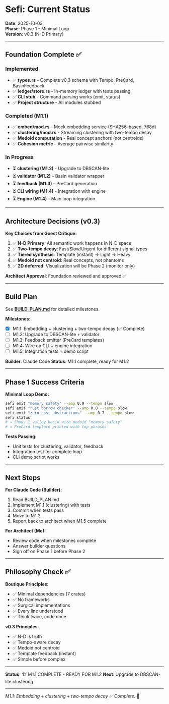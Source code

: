 # Sefi: Current Status

**Date**: 2025-10-03  
**Phase**: Phase 1 - Minimal Loop  
**Version**: v0.3 (N-D Primary)

---

## Foundation Complete ✅

### Implemented
- ✅ **types.rs** - Complete v0.3 schema with Tempo, PreCard, BasinFeedback
- ✅ **ledger/store.rs** - In-memory ledger with tests passing
- ✅ **CLI stub** - Command parsing works (emit, status)
- ✅ **Project structure** - All modules stubbed

### Completed (M1.1)
- ✅ **embed/mod.rs** - Mock embedding service (SHA256-based, 768d)
- ✅ **clustering/mod.rs** - Streaming clustering with two-tempo decay
- ✅ **Medoid computation** - Real concept anchors (not centroids)
- ✅ **Cohesion metric** - Average pairwise similarity

### In Progress
- ⏳ **clustering (M1.2)** - Upgrade to DBSCAN-lite
- ⏳ **validator (M1.2)** - Basin validator wrapper
- ⏳ **feedback (M1.3)** - PreCard generation
- ⏳ **CLI wiring (M1.4)** - Integration with engine
- ⏳ **Engine (M1.4)** - Main loop integration

---

## Architecture Decisions (v0.3)

**Key Choices from Guest Critique:**
1. ✅ **N-D Primary**: All semantic work happens in N-D space
2. ✅ **Two-tempo decay**: Fast/Slow/Urgent for different signal types
3. ✅ **Tiered synthesis**: Template (instant) → Light → Heavy
4. ✅ **Medoid not centroid**: Real concepts, not phantoms
5. ✅ **2D deferred**: Visualization will be Phase 2 (monitor only)

**Architect Approval**: Foundation reviewed and approved ✅

---

## Build Plan

See **[BUILD_PLAN.md](./BUILD_PLAN.md)** for detailed milestones.

**Milestones**:
- [x] M1.1: Embedding + clustering + two-tempo decay (✅ Complete)
- [ ] M1.2: Upgrade to DBSCAN-lite + validator
- [ ] M1.3: Feedback emitter (PreCard templates)
- [ ] M1.4: Wire up CLI + engine integration
- [ ] M1.5: Integration tests + demo script

**Builder**: Claude Code
**Status**: M1.1 complete, ready for M1.2

---

## Phase 1 Success Criteria

**Minimal Loop Demo:**
```bash
sefi emit "memory safety" --amp 0.9 --tempo slow
sefi emit "rust borrow checker" --amp 0.8 --tempo slow
sefi emit "zero cost abstractions" --amp 0.7 --tempo slow
sefi status
# → Shows 1 valley basin with medoid "memory safety"
# → PreCard template printed with top phrases
```

**Tests Passing:**
- Unit tests for clustering, validator, feedback
- Integration test for complete loop
- CLI demo script works

---

## Next Steps

**For Claude Code (Builder):**
1. Read BUILD_PLAN.md
2. Implement M1.1 (clustering) with tests
3. Commit when tests pass
4. Move to M1.2
5. Report back to architect when M1.5 complete

**For Architect (Me):**
- Review code when milestones complete
- Answer builder questions
- Sign off on Phase 1 before Phase 2

---

## Philosophy Check ✅

**Boutique Principles**:
- ✅ Minimal dependencies (7 crates)
- ✅ No frameworks
- ✅ Surgical implementations
- ✅ Every line understood
- ✅ Think twice, code once

**v0.3 Principles**:
- ✅ N-D is truth
- ✅ Tempo-aware decay
- ✅ Medoid not centroid
- ✅ Template feedback (instant)
- ✅ Simple before complex

---

**Status**: 🏗️ M1.1 COMPLETE - READY FOR M1.2
**Next**: Upgrade to DBSCAN-lite clustering

---

*M1.1: Embedding + clustering + two-tempo decay ✅ Complete.* 💎

